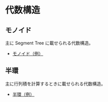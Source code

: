 # 代数構造

## モノイド

主に Segment Tree に載せられる代数構造。

- [モノイド（例）](Monoid_Example.hpp)

## 半環

主に行列積を計算するときに載せられる代数構造。

- [半環（例）](Semiring_Example.hpp)
